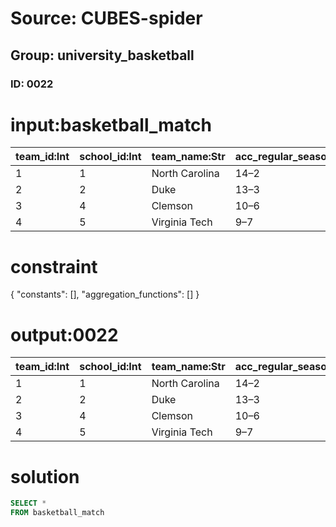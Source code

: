 # Source: CUBES-spider
## Group: university_basketball
### ID: 0022

# input:basketball_match

| team_id:Int | school_id:Int | team_name:Str | acc_regular_season:Str | acc_percent:Str | acc_home:Str | acc_road:Str | all_games:Str | all_games_percent:Str | all_home:Str | all_road:Str | all_neutral:Str |
|---|---|---|---|---|---|---|---|---|---|---|---|
| 1 | 1 | North Carolina | 14–2 | 0.875 | 6–2 | 8–0 | 35–2 | 0.946 | 14–2 | 13–0 | 9–1 |
| 2 | 2 | Duke | 13–3 | 0.813 | 7–1 | 6–2 | 28–6 | 0.824 | 15–1 | 8–2 | 5–3 |
| 3 | 4 | Clemson | 10–6 | 0.625 | 7–1 | 3–5 | 24–10 | 0.706 | 14–2 | 6–5 | 4–3 |
| 4 | 5 | Virginia Tech | 9–7 | 0.563 | 6–2 | 3–5 | 21–14 | 0.6 | 14–3 | 4–8 | 3–3 |

# constraint

{
  "constants": [],
  "aggregation_functions": []
}

# output:0022

| team_id:Int | school_id:Int | team_name:Str | acc_regular_season:Str | acc_percent:Str | acc_home:Str | acc_road:Str | all_games:Str | all_games_percent:Str | all_home:Str | all_road:Str | all_neutral:Str |
|---|---|---|---|---|---|---|---|---|---|---|---|
| 1 | 1 | North Carolina | 14–2 | 0.875 | 6–2 | 8–0 | 35–2 | 0.946 | 14–2 | 13–0 | 9–1 |
| 2 | 2 | Duke | 13–3 | 0.813 | 7–1 | 6–2 | 28–6 | 0.824 | 15–1 | 8–2 | 5–3 |
| 3 | 4 | Clemson | 10–6 | 0.625 | 7–1 | 3–5 | 24–10 | 0.706 | 14–2 | 6–5 | 4–3 |
| 4 | 5 | Virginia Tech | 9–7 | 0.563 | 6–2 | 3–5 | 21–14 | 0.6 | 14–3 | 4–8 | 3–3 |

# solution

```sql
SELECT *
FROM basketball_match
```
